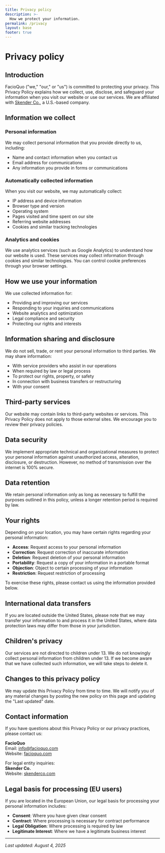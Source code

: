 ```yaml
---
title: Privacy policy
description: >-
  How we protect your information.
permalink: /privacy
layout: base
footer: true
---
```


# Privacy policy

## Introduction

FacioQuo ("we," "our," or "us") is committed to protecting your privacy. This Privacy Policy explains how we collect,
use, disclose, and safeguard your information when you visit our website or use our services.
We are affiliated with [Skender Co.](https://skenderco.com), a U.S.-based company.

## Information we collect

### Personal information
We may collect personal information that you provide directly to us, including:
- Name and contact information when you contact us
- Email address for communications
- Any information you provide in forms or communications

### Automatically collected information
When you visit our website, we may automatically collect:
- IP address and device information
- Browser type and version
- Operating system
- Pages visited and time spent on our site
- Referring website addresses
- Cookies and similar tracking technologies

### Analytics and cookies
We use analytics services (such as Google Analytics) to understand how our website is used.
These services may collect information through cookies and similar technologies.
You can control cookie preferences through your browser settings.

## How we use your information

We use collected information for:
- Providing and improving our services
- Responding to your inquiries and communications
- Website analytics and optimization
- Legal compliance and security
- Protecting our rights and interests

## Information sharing and disclosure

We do not sell, trade, or rent your personal information to third parties. We may share information:
- With service providers who assist in our operations
- When required by law or legal process
- To protect our rights, property, or safety
- In connection with business transfers or restructuring
- With your consent

## Third-party services

Our website may contain links to third-party websites or services.
This Privacy Policy does not apply to those external sites.
We encourage you to review their privacy policies.

## Data security

We implement appropriate technical and organizational measures to protect your personal information
against unauthorized access, alteration, disclosure, or destruction.
However, no method of transmission over the internet is 100% secure.

## Data retention

We retain personal information only as long as necessary to fulfill the purposes outlined in this policy,
unless a longer retention period is required by law.

## Your rights

Depending on your location, you may have certain rights regarding your personal information:
- **Access**: Request access to your personal information
- **Correction**: Request correction of inaccurate information
- **Deletion**: Request deletion of your personal information
- **Portability**: Request a copy of your information in a portable format
- **Objection**: Object to certain processing of your information
- **Restriction**: Request restriction of processing

To exercise these rights, please contact us using the information provided below.

## International data transfers

If you are located outside the United States, please note that we may transfer your information to and process it
in the United States, where data protection laws may differ from those in your jurisdiction.

## Children's privacy

Our services are not directed to children under 13.
We do not knowingly collect personal information from children under 13.
If we become aware that we have collected such information, we will take steps to delete it.

## Changes to this privacy policy

We may update this Privacy Policy from time to time. We will notify you of any material changes
by posting the new policy on this page and updating the "Last updated" date.

## Contact information

If you have questions about this Privacy Policy or our privacy practices, please contact us:

**FacioQuo**  
Email: info@facioquo.com  
Website: [facioquo.com](https://facioquo.com)

For legal entity inquiries:  
**Skender Co.**  
Website: [skenderco.com](https://skenderco.com)

## Legal basis for processing (EU users)

If you are located in the European Union, our legal basis for processing your personal information includes:
- **Consent**: Where you have given clear consent
- **Contract**: Where processing is necessary for contract performance
- **Legal Obligation**: Where processing is required by law
- **Legitimate Interest**: Where we have a legitimate business interest

---
*Last updated: August 4, 2025*
